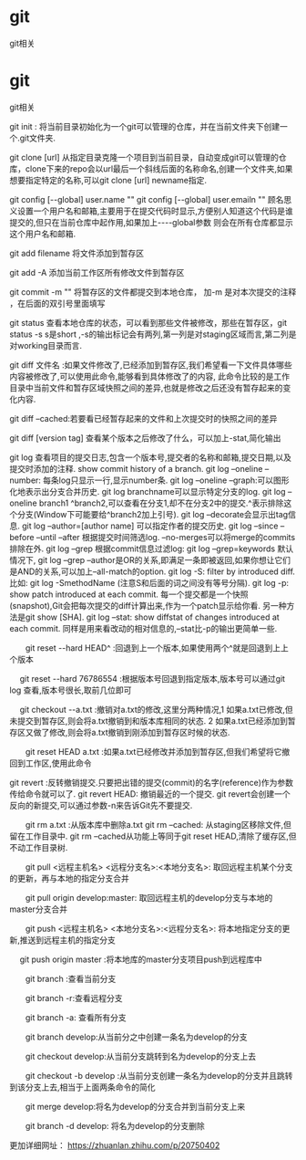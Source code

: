 # git
git相关

# git
git相关


git init : 将当前目录初始化为一个git可以管理的仓库，并在当前文件夹下创建一个.git文件夹.

git clone [url] 从指定目录克隆一个项目到当前目录，自动变成git可以管理的仓库，clone下来的repo会以url最后一个斜线后面的名称命名,创建一个文件夹,如果想要指定特定的名称,可以git clone [url] newname指定.

git config [--global] user.name ""   git config [--global] user.emailn ""
顾名思义设置一个用户名和邮箱,主要用于在提交代码时显示,方便别人知道这个代码是谁提交的,但只在当前仓库中起作用,如果加上----global参数 则会在所有仓库都显示这个用户名和邮箱.

git add filename 将文件添加到暂存区

git add -A  添加当前工作区所有修改文件到暂存区

git commit -m "" 将暂存区的文件都提交到本地仓库， 加-m 是对本次提交的注释 ，在后面的双引号里面填写

git status 查看本地仓库的状态，可以看到那些文件被修改，那些在暂存区，git status -s s是short ,-s的输出标记会有两列,第一列是对staging区域而言,第二列是对working目录而言.

git diff 文件名 :如果文件修改了,已经添加到暂存区,我们希望看一下文件具体哪些内容被修改了,可以使用此命令,能够看到具体修改了的内容,
此命令比较的是工作目录中当前文件和暂存区域快照之间的差异,也就是修改之后还没有暂存起来的变化内容.

git diff –cached:若要看已经暂存起来的文件和上次提交时的快照之间的差异

git diff [version tag] 查看某个版本之后修改了什么，可以加上-stat,简化输出



git log 查看项目的提交日志,包含一个版本号,提交者的名称和邮箱,提交日期,以及提交时添加的注释.
show commit history of a branch.
git log –oneline –number: 每条log只显示一行,显示number条.
git log –oneline –graph:可以图形化地表示出分支合并历史.
git log branchname可以显示特定分支的log.
git log –oneline branch1 ^branch2,可以查看在分支1,却不在分支2中的提交.^表示排除这个分支(Window下可能要给^branch2加上引号).
git log –decorate会显示出tag信息.
git log –author=[author name] 可以指定作者的提交历史.
git log –since –before –until –after 根据提交时间筛选log.
–no-merges可以将merge的commits排除在外.
git log –grep 根据commit信息过滤log: git log –grep=keywords
默认情况下, git log –grep –author是OR的关系,即满足一条即被返回,如果你想让它们是AND的关系,可以加上–all-match的option.
git log -S: filter by introduced diff.
比如: git log -SmethodName (注意S和后面的词之间没有等号分隔).
git log -p: show patch introduced at each commit.
每一个提交都是一个快照(snapshot),Git会把每次提交的diff计算出来,作为一个patch显示给你看.
另一种方法是git show [SHA].
git log –stat: show diffstat of changes introduced at each commit.
同样是用来看改动的相对信息的,–stat比-p的输出更简单一些.





　　git reset --hard HEAD^ :回退到上一个版本,如果使用两个^就是回退到上上个版本

 　  git reset --hard 76786554  :根据版本号回退到指定版本,版本号可以通过git log 查看,版本号很长,取前几位即可 

 　  git checkout --a.txt    :撤销对a.txt的修改,这里分两种情况,1 如果a.txt已修改,但未提交到暂存区,则会将a.txt撤销到和版本库相同的状态. 2 如果a.txt已经添加到暂存区又做了修改,则会将a.txt撤销到刚添加到暂存区时候的状态.

　　git reset HEAD a.txt   :如果a.txt已经修改并添加到暂存区,但我们希望将它撤回到工作区,使用此命令 
  
   git revert :反转撤销提交.只要把出错的提交(commit)的名字(reference)作为参数传给命令就可以了.
               git revert HEAD: 撤销最近的一个提交.
               git revert会创建一个反向的新提交,可以通过参数-n来告诉Git先不要提交.

　　git rm a.txt   :从版本库中删除a.txt
                   git rm –cached: 从staging区移除文件,但留在工作目录中.
                   git rm –cached从功能上等同于git reset HEAD,清除了缓存区,但不动工作目录树.

　　git pull <远程主机名> <远程分支名>:<本地分支名>:   取回远程主机某个分支的更新，再与本地的指定分支合并

　　git pull origin develop:master: 取回远程主机的develop分支与本地的master分支合并

　　git push <远程主机名> <本地分支名>:<远程分支名>: 将本地指定分支的更新,推送到远程主机的指定分支

 　  git push origin master  :将本地库的master分支项目push到远程库中

　　git branch   :查看当前分支

　　git branch -r:查看远程分支

　　git branch -a: 查看所有分支

　　git branch develop:从当前分之中创建一条名为develop的分支

　　git checkout develop:从当前分支跳转到名为develop的分支上去

　　git checkout -b develop :从当前分支创建一条名为develop的分支并且跳转到该分支上去,相当于上面两条命令的简化

　　git merge develop:将名为develop的分支合并到当前分支上来

　　git branch -d develop: 将名为develop的分支删除
  
  
  
 更加详细网址： https://zhuanlan.zhihu.com/p/20750402
